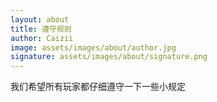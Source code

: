 ```yaml
---
layout: about
title: 遵守规则
author: Caizii
image: assets/images/about/author.jpg
signature: assets/images/about/signature.png
---
```


我们希望所有玩家都仔细遵守一下一些小规定
